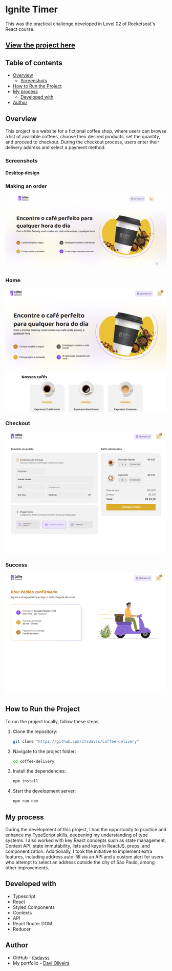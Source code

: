 # Ignite Timer

This was the practical challenge developed in Level 02 of Rocketseat's React course.

## [View the project here](https://coffee-delivery-iota-seven.vercel.app/) ##

## Table of contents

- [Overview](#overview)
  - [Screenshots](#screenshots)
- [How to Run the Project](#how-to-run-the-project)
- [My process](#my-process)
  - [Developed with](#developed-with)
- [Author](#author)

## Overview

This project is a website for a fictional coffee shop, where users can browse a list of available coffees, choose their desired products, set the quantity, and proceed to checkout. During the checkout process, users enter their delivery address and select a payment method.

### Screenshots

#### Desktop design

### Making an order
![](screenshots/coffee-delivery-gif.gif)

### Home
![](screenshots/home.png)

### Checkout
![](screenshots/checkout.png)

### Success
![](screenshots/success.png)

## How to Run the Project

To run the project locally, follow these steps:

1. Clone the repository:
   ```bash
   git clone "https://github.com/itsdavss/coffee-delivery"

2. Navigate to the project folder:
   ```bash
   cd coffee-delivery

3. Install the dependencies:
   ```bash
   npm install

4. Start the development server:
   ```bash
   npm run dev

## My process

During the development of this project, I had the opportunity to practice and enhance my TypeScript skills, deepening my understanding of type systems. I also worked with key React concepts such as state management, Context API, state immutability, lists and keys in ReactJS, props, and componentization. Additionally, I took the initiative to implement extra features, including address auto-fill via an API and a custom alert for users who attempt to select an address outside the city of São Paulo, among other improvements.

## Developed with

- Typescript 
- React
- Styled Components
- Contexts
- API
- React Router DOM
- Reducer

## Author

- GitHub - [itsdavss](https://github.com/itsdavss)
- My portfolio - [Davi Oliveira](https://itsdavss.github.io/portfolio-davi/)
